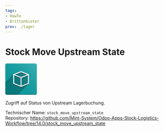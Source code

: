 ```yaml
---
tags:
- HowTo
- Drittanbieter
prev: ./lager
---
```

# Stock Move Upstream State
![icon_oms_box](assets/icon_oms_box.png)

Zugriff auf Status von Upstream Lagerbuchung.

Technischer Name: `stock_move_upstream_state`\
Repository: <https://github.com/Mint-System/Odoo-Apps-Stock-Logistics-Workflow/tree/14.0/stock_move_upstream_state>
